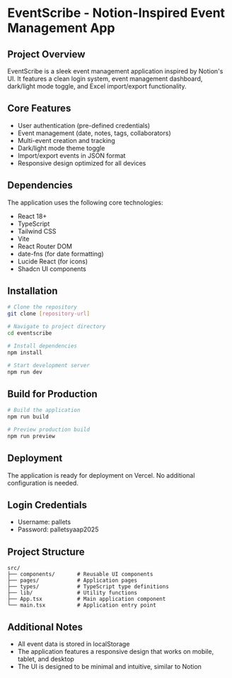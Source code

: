 
# EventScribe - Notion-Inspired Event Management App

## Project Overview
EventScribe is a sleek event management application inspired by Notion's UI. It features a clean login system, event management dashboard, dark/light mode toggle, and Excel import/export functionality.

## Core Features
- User authentication (pre-defined credentials)
- Event management (date, notes, tags, collaborators)
- Multi-event creation and tracking
- Dark/light mode theme toggle
- Import/export events in JSON format
- Responsive design optimized for all devices

## Dependencies
The application uses the following core technologies:
- React 18+
- TypeScript
- Tailwind CSS
- Vite
- React Router DOM
- date-fns (for date formatting)
- Lucide React (for icons)
- Shadcn UI components

## Installation

```bash
# Clone the repository
git clone [repository-url]

# Navigate to project directory
cd eventscribe

# Install dependencies
npm install

# Start development server
npm run dev
```

## Build for Production

```bash
# Build the application
npm run build

# Preview production build
npm run preview
```

## Deployment
The application is ready for deployment on Vercel. No additional configuration is needed.

## Login Credentials
- Username: pallets
- Password: palletsyaap2025

## Project Structure
```
src/
├── components/       # Reusable UI components
├── pages/            # Application pages
├── types/            # TypeScript type definitions
├── lib/              # Utility functions
├── App.tsx           # Main application component
└── main.tsx          # Application entry point
```

## Additional Notes
- All event data is stored in localStorage
- The application features a responsive design that works on mobile, tablet, and desktop
- The UI is designed to be minimal and intuitive, similar to Notion
